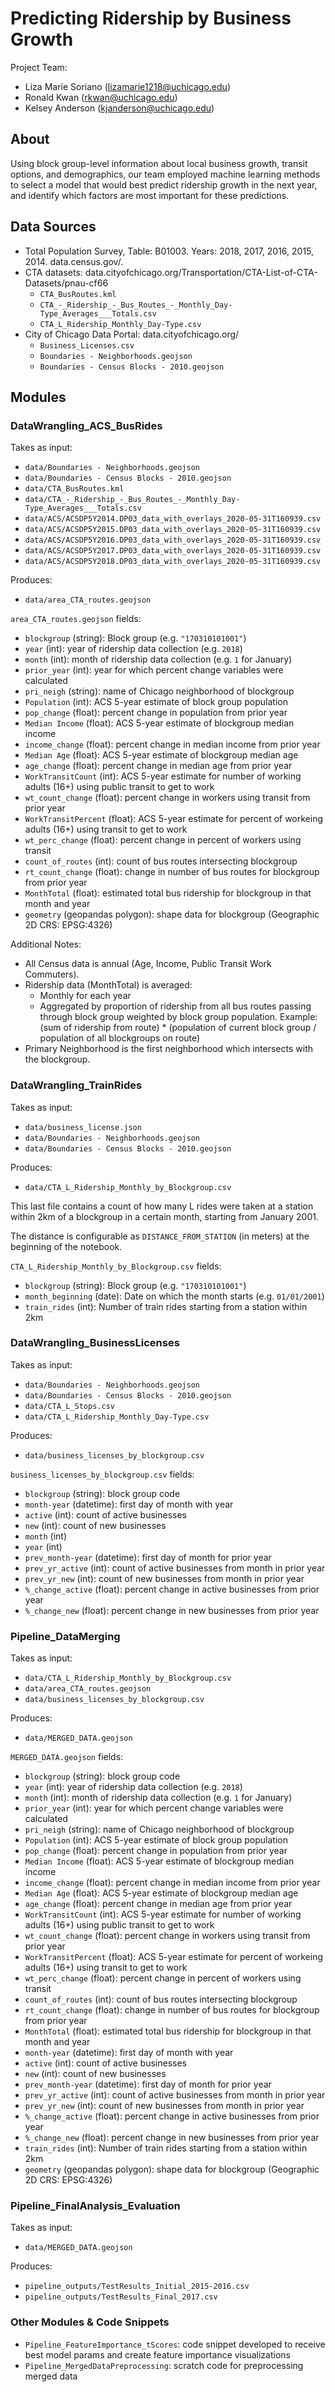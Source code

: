 # Predicting Ridership by Business Growth

Project Team:

* Liza Marie Soriano (lizamarie1218@uchicago.edu)
* Ronald Kwan (rkwan@uchicago.edu)
* Kelsey Anderson (kjanderson@uchicago.edu)


## About
Using block group-level information about local business growth,
transit options, and demographics, our team employed machine learning methods
to select a model that would best predict ridership growth in the next year,
and identify which factors are most important for these predictions. 


## Data Sources

- Total Population Survey, Table: B01003.
    Years: 2018, 2017, 2016, 2015, 2014. data.census.gov/.
- CTA datasets:
    data.cityofchicago.org/Transportation/CTA-List-of-CTA-Datasets/pnau-cf66
	- `CTA_BusRoutes.kml`
	- `CTA_-_Ridership_-_Bus_Routes_-_Monthly_Day-Type_Averages___Totals.csv`
	- `CTA_L_Ridership_Monthly_Day-Type.csv`
- City of Chicago Data Portal: data.cityofchicago.org/
	- `Business_Licenses.csv`
	- `Boundaries - Neighborhoods.geojson`
	- `Boundaries - Census Blocks - 2010.geojson`


## Modules
### DataWrangling_ACS_BusRides


Takes as input:

- `data/Boundaries - Neighborhoods.geojson`
- `data/Boundaries - Census Blocks - 2010.geojson`
- `data/CTA_BusRoutes.kml`
- `data/CTA_-_Ridership_-_Bus_Routes_-_Monthly_Day-Type_Averages___Totals.csv`
- `data/ACS/ACSDP5Y2014.DP03_data_with_overlays_2020-05-31T160939.csv`
- `data/ACS/ACSDP5Y2015.DP03_data_with_overlays_2020-05-31T160939.csv`
- `data/ACS/ACSDP5Y2016.DP03_data_with_overlays_2020-05-31T160939.csv`
- `data/ACS/ACSDP5Y2017.DP03_data_with_overlays_2020-05-31T160939.csv`
- `data/ACS/ACSDP5Y2018.DP03_data_with_overlays_2020-05-31T160939.csv`

Produces:

- `data/area_CTA_routes.geojson`


`area_CTA_routes.geojson` fields:

- `blockgroup` (string): Block group (e.g. `"170310101001"`)
- `year` (int): year of ridership data collection (e.g. `2018`)
- `month` (int): month of ridership data collection (e.g. `1` for January)
- `prior_year` (int): year for which percent change variables were calculated
- `pri_neigh` (string): name of Chicago neighborhood of blockgroup
- `Population` (int): ACS 5-year estimate of block group population
- `pop_change` (float): percent change in population from prior year
- `Median Income` (float): ACS 5-year estimate of blockgroup median income
- `income_change` (float): percent change in median income from prior year
- `Median Age` (float): ACS 5-year estimate of blockgroup median age
- `age_change` (float): percent change in median age from prior year
- `WorkTransitCount` (int): ACS 5-year estimate for number of working adults
    (16+) using public transit to get to work
- `wt_count_change` (float): percent change in workers using transit
    from prior year
- `WorkTransitPercent` (float): ACS 5-year estimate for percent of workeing
    adults (16+) using transit to get to work
- `wt_perc_change` (float): percent change in percent of workers using transit
- `count_of_routes` (int): count of bus routes intersecting blockgroup
- `rt_count_change` (float): change in number of bus routes for blockgroup
    from prior year
- `MonthTotal` (float): estimated total bus ridership for blockgroup in that
    month and year
- `geometry` (geopandas polygon): shape data for blockgroup
    (Geographic 2D CRS: EPSG:4326)


Additional Notes:
- All Census data is annual (Age, Income, Public Transit Work Commuters).
- Ridership data (MonthTotal) is averaged:
    - Monthly for each year
    - Aggregated by proportion of ridership from all bus routes
      passing through block group weighted by block group population.
      Example: (sum of ridership from route) * 
                (population of current block group / 
                            population of all blockgroups on route)
- Primary Neighborhood is the first neighborhood which intersects
      with the blockgroup.



### DataWrangling_TrainRides

Takes as input:

- `data/business_license.json`
- `data/Boundaries - Neighborhoods.geojson`
- `data/Boundaries - Census Blocks - 2010.geojson`

Produces:

- `data/CTA_L_Ridership_Monthly_by_Blockgroup.csv`

This last file contains a count of how many L rides were taken at a station
within 2km of a blockgroup in a certain month, starting from January 2001.

The distance is configurable as `DISTANCE_FROM_STATION` (in meters) at the
beginning of the notebook.

`CTA_L_Ridership_Monthly_by_Blockgroup.csv` fields:

- `blockgroup` (string): Block group (e.g. `"170310101001"`)
- `month_beginning` (date): Date on which the month starts (e.g. `01/01/2001`)
- `train_rides` (int): Number of train rides starting from a station within 2km



### DataWrangling_BusinessLicenses

Takes as input:

- `data/Boundaries - Neighborhoods.geojson`
- `data/Boundaries - Census Blocks - 2010.geojson`
- `data/CTA_L_Stops.csv`
- `data/CTA_L_Ridership_Monthly_Day-Type.csv`

Produces:

- `data/business_licenses_by_blockgroup.csv`


`business_licenses_by_blockgroup.csv` fields:
- `blockgroup` (string): block group code
- `month-year` (datetime): first day of month with year
- `active` (int): count of active businesses
- `new` (int): count of new businesses
- `month` (int)
- `year` (int)
- `prev_month-year` (datetime): first day of month for prior year
- `prev_yr_active` (int): count of active businesses from month in prior year
- `prev_yr_new` (int): count of new businesses from month in prior year
- `%_change_active` (float): percent change in active businesses from prior year
- `%_change_new` (float): percent change in new businesses from prior year



### Pipeline_DataMerging

Takes as input:

- `data/CTA_L_Ridership_Monthly_by_Blockgroup.csv`
- `data/area_CTA_routes.geojson`
- `data/business_licenses_by_blockgroup.csv`

Produces:

- `data/MERGED_DATA.geojson`


`MERGED_DATA.geojson` fields:
- `blockgroup` (string): block group code
- `year` (int): year of ridership data collection (e.g. `2018`)
- `month` (int): month of ridership data collection (e.g. `1` for January)
- `prior_year` (int): year for which percent change variables were calculated
- `pri_neigh` (string): name of Chicago neighborhood of blockgroup
- `Population` (int): ACS 5-year estimate of block group population
- `pop_change` (float): percent change in population from prior year
- `Median Income` (float): ACS 5-year estimate of blockgroup median income
- `income_change` (float): percent change in median income from prior year
- `Median Age` (float): ACS 5-year estimate of blockgroup median age
- `age_change` (float): percent change in median age from prior year
- `WorkTransitCount` (int): ACS 5-year estimate for number of working adults
    (16+) using public transit to get to work
- `wt_count_change` (float): percent change in workers using transit
    from prior year
- `WorkTransitPercent` (float): ACS 5-year estimate for percent of workeing
    adults (16+) using transit to get to work
- `wt_perc_change` (float): percent change in percent of workers using transit
- `count_of_routes` (int): count of bus routes intersecting blockgroup
- `rt_count_change` (float): change in number of bus routes for blockgroup
    from prior year
- `MonthTotal` (float): estimated total bus ridership for blockgroup in that
    month and year
- `month-year` (datetime): first day of month with year
- `active` (int): count of active businesses
- `new` (int): count of new businesses
- `prev_month-year` (datetime): first day of month for prior year
- `prev_yr_active` (int): count of active businesses from month in prior year
- `prev_yr_new` (int): count of new businesses from month in prior year
- `%_change_active` (float): percent change in active businesses from prior year
- `%_change_new` (float): percent change in new businesses from prior year
- `train_rides` (int): Number of train rides starting from a station within 2km
- `geometry` (geopandas polygon): shape data for blockgroup
    (Geographic 2D CRS: EPSG:4326)



### Pipeline_FinalAnalysis_Evaluation

Takes as input:

- `data/MERGED_DATA.geojson`

Produces:

- `pipeline_outputs/TestResults_Initial_2015-2016.csv`
- `pipeline_outputs/TestResults_Final_2017.csv`



### Other Modules & Code Snippets
- `Pipeline_FeatureImportance_tScores`: code snippet developed to receive
    best model params and create feature importance visualizations
- `Pipeline_MergedDataPreprocessing`: scratch code for preprocessing merged data
